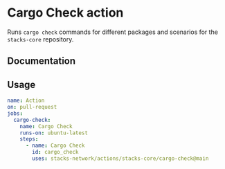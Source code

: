 # Cargo Check action

Runs `cargo check` commands for different packages and scenarios for the `stacks-core` repository.

## Documentation

## Usage

```yaml
name: Action
on: pull-request
jobs:
  cargo-check:
    name: Cargo Check
    runs-on: ubuntu-latest
    steps:
      - name: Cargo Check
        id: cargo_check
        uses: stacks-network/actions/stacks-core/cargo-check@main
```
